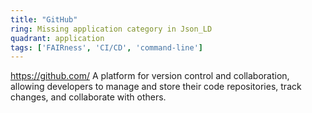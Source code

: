 ```yaml
---
title: "GitHub"
ring: Missing application category in Json_LD
quadrant: application
tags: ['FAIRness', 'CI/CD', 'command-line']
---
```

https://github.com/
A platform for version control and collaboration, allowing developers to manage and store their code repositories, track changes, and collaborate with others.
